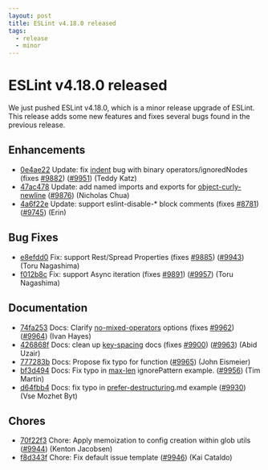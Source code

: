 ```yaml
---
layout: post
title: ESLint v4.18.0 released
tags:
  - release
  - minor
---
```

# ESLint v4.18.0 released

We just pushed ESLint v4.18.0, which is a minor release upgrade of ESLint. This release adds some new features and fixes several bugs found in the previous release. 








## Enhancements


* [0e4ae22](https://github.com/eslint/eslint/commit/0e4ae22) Update: fix [indent](/docs/rules/indent) bug with binary operators/ignoredNodes (fixes [#9882](https://github.com/eslint/eslint/issues/9882)) ([#9951](https://github.com/eslint/eslint/issues/9951)) (Teddy Katz)
* [47ac478](https://github.com/eslint/eslint/commit/47ac478) Update: add named imports and exports for [object-curly-newline](/docs/rules/object-curly-newline) ([#9876](https://github.com/eslint/eslint/issues/9876)) (Nicholas Chua)
* [4a6f22e](https://github.com/eslint/eslint/commit/4a6f22e) Update: support eslint-disable-* block comments (fixes [#8781](https://github.com/eslint/eslint/issues/8781)) ([#9745](https://github.com/eslint/eslint/issues/9745)) (Erin)




## Bug Fixes


* [e8efdd0](https://github.com/eslint/eslint/commit/e8efdd0) Fix: support Rest/Spread Properties (fixes [#9885](https://github.com/eslint/eslint/issues/9885)) ([#9943](https://github.com/eslint/eslint/issues/9943)) (Toru Nagashima)
* [f012b8c](https://github.com/eslint/eslint/commit/f012b8c) Fix: support Async iteration (fixes [#9891](https://github.com/eslint/eslint/issues/9891)) ([#9957](https://github.com/eslint/eslint/issues/9957)) (Toru Nagashima)




## Documentation


* [74fa253](https://github.com/eslint/eslint/commit/74fa253) Docs: Clarify [no-mixed-operators](/docs/rules/no-mixed-operators) options (fixes [#9962](https://github.com/eslint/eslint/issues/9962)) ([#9964](https://github.com/eslint/eslint/issues/9964)) (Ivan Hayes)
* [426868f](https://github.com/eslint/eslint/commit/426868f) Docs: clean up [key-spacing](/docs/rules/key-spacing) docs (fixes [#9900](https://github.com/eslint/eslint/issues/9900)) ([#9963](https://github.com/eslint/eslint/issues/9963)) (Abid Uzair)
* [777283b](https://github.com/eslint/eslint/commit/777283b) Docs: Propose fix typo for function ([#9965](https://github.com/eslint/eslint/issues/9965)) (John Eismeier)
* [bf3d494](https://github.com/eslint/eslint/commit/bf3d494) Docs: Fix typo in [max-len](/docs/rules/max-len) ignorePattern example. ([#9956](https://github.com/eslint/eslint/issues/9956)) (Tim Martin)
* [d64fbb4](https://github.com/eslint/eslint/commit/d64fbb4) Docs: fix typo in [prefer-destructuring](/docs/rules/prefer-destructuring).md example ([#9930](https://github.com/eslint/eslint/issues/9930)) (Vse Mozhet Byt)








## Chores


* [70f22f3](https://github.com/eslint/eslint/commit/70f22f3) Chore: Apply memoization to config creation within glob utils ([#9944](https://github.com/eslint/eslint/issues/9944)) (Kenton Jacobsen)
* [f8d343f](https://github.com/eslint/eslint/commit/f8d343f) Chore: Fix default issue template ([#9946](https://github.com/eslint/eslint/issues/9946)) (Kai Cataldo)


